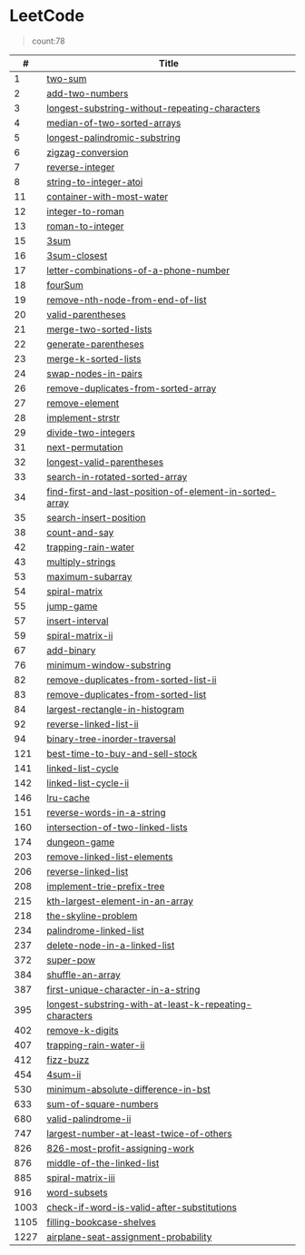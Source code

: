 # LeetCode
 >count:78 

|#|Title|
| --- | --- |
|1|[two-sum](https://github.com/jokerYellow/LeetCodeGo/tree/master/1-two-sum)|
|2|[add-two-numbers](https://github.com/jokerYellow/LeetCodeGo/tree/master/2-add-two-numbers)|
|3|[longest-substring-without-repeating-characters](https://github.com/jokerYellow/LeetCodeGo/tree/master/3-longest-substring-without-repeating-characters)|
|4|[median-of-two-sorted-arrays](https://github.com/jokerYellow/LeetCodeGo/tree/master/4-median-of-two-sorted-arrays)|
|5|[longest-palindromic-substring](https://github.com/jokerYellow/LeetCodeGo/tree/master/5-longest-palindromic-substring)|
|6|[zigzag-conversion](https://github.com/jokerYellow/LeetCodeGo/tree/master/6-zigzag-conversion)|
|7|[reverse-integer](https://github.com/jokerYellow/LeetCodeGo/tree/master/7-reverse-integer)|
|8|[string-to-integer-atoi](https://github.com/jokerYellow/LeetCodeGo/tree/master/8-string-to-integer-atoi)|
|11|[container-with-most-water](https://github.com/jokerYellow/LeetCodeGo/tree/master/11-container-with-most-water)|
|12|[integer-to-roman](https://github.com/jokerYellow/LeetCodeGo/tree/master/12-integer-to-roman)|
|13|[roman-to-integer](https://github.com/jokerYellow/LeetCodeGo/tree/master/13-roman-to-integer)|
|15|[3sum](https://github.com/jokerYellow/LeetCodeGo/tree/master/15-3sum)|
|16|[3sum-closest](https://github.com/jokerYellow/LeetCodeGo/tree/master/16-3sum-closest)|
|17|[letter-combinations-of-a-phone-number](https://github.com/jokerYellow/LeetCodeGo/tree/master/17-letter-combinations-of-a-phone-number)|
|18|[fourSum](https://github.com/jokerYellow/LeetCodeGo/tree/master/18-fourSum)|
|19|[remove-nth-node-from-end-of-list](https://github.com/jokerYellow/LeetCodeGo/tree/master/19-remove-nth-node-from-end-of-list)|
|20|[valid-parentheses](https://github.com/jokerYellow/LeetCodeGo/tree/master/20-valid-parentheses)|
|21|[merge-two-sorted-lists](https://github.com/jokerYellow/LeetCodeGo/tree/master/21-merge-two-sorted-lists)|
|22|[generate-parentheses](https://github.com/jokerYellow/LeetCodeGo/tree/master/22-generate-parentheses)|
|23|[merge-k-sorted-lists](https://github.com/jokerYellow/LeetCodeGo/tree/master/23-merge-k-sorted-lists)|
|24|[swap-nodes-in-pairs](https://github.com/jokerYellow/LeetCodeGo/tree/master/24-swap-nodes-in-pairs)|
|26|[remove-duplicates-from-sorted-array](https://github.com/jokerYellow/LeetCodeGo/tree/master/26-remove-duplicates-from-sorted-array)|
|27|[remove-element](https://github.com/jokerYellow/LeetCodeGo/tree/master/27-remove-element)|
|28|[implement-strstr](https://github.com/jokerYellow/LeetCodeGo/tree/master/28-implement-strstr)|
|29|[divide-two-integers](https://github.com/jokerYellow/LeetCodeGo/tree/master/29-divide-two-integers)|
|31|[next-permutation](https://github.com/jokerYellow/LeetCodeGo/tree/master/31-next-permutation)|
|32|[longest-valid-parentheses](https://github.com/jokerYellow/LeetCodeGo/tree/master/32-longest-valid-parentheses)|
|33|[search-in-rotated-sorted-array](https://github.com/jokerYellow/LeetCodeGo/tree/master/33-search-in-rotated-sorted-array)|
|34|[find-first-and-last-position-of-element-in-sorted-array](https://github.com/jokerYellow/LeetCodeGo/tree/master/34-find-first-and-last-position-of-element-in-sorted-array)|
|35|[search-insert-position](https://github.com/jokerYellow/LeetCodeGo/tree/master/35-search-insert-position)|
|38|[count-and-say](https://github.com/jokerYellow/LeetCodeGo/tree/master/38-count-and-say)|
|42|[trapping-rain-water](https://github.com/jokerYellow/LeetCodeGo/tree/master/42-trapping-rain-water)|
|43|[multiply-strings](https://github.com/jokerYellow/LeetCodeGo/tree/master/43-multiply-strings)|
|53|[maximum-subarray](https://github.com/jokerYellow/LeetCodeGo/tree/master/53-maximum-subarray)|
|54|[spiral-matrix](https://github.com/jokerYellow/LeetCodeGo/tree/master/54-spiral-matrix)|
|55|[jump-game](https://github.com/jokerYellow/LeetCodeGo/tree/master/55-jump-game)|
|57|[insert-interval](https://github.com/jokerYellow/LeetCodeGo/tree/master/57-insert-interval)|
|59|[spiral-matrix-ii](https://github.com/jokerYellow/LeetCodeGo/tree/master/59-spiral-matrix-ii)|
|67|[add-binary](https://github.com/jokerYellow/LeetCodeGo/tree/master/67-add-binary)|
|76|[minimum-window-substring](https://github.com/jokerYellow/LeetCodeGo/tree/master/76-minimum-window-substring)|
|82|[remove-duplicates-from-sorted-list-ii](https://github.com/jokerYellow/LeetCodeGo/tree/master/82-remove-duplicates-from-sorted-list-ii)|
|83|[remove-duplicates-from-sorted-list](https://github.com/jokerYellow/LeetCodeGo/tree/master/83-remove-duplicates-from-sorted-list)|
|84|[largest-rectangle-in-histogram](https://github.com/jokerYellow/LeetCodeGo/tree/master/84-largest-rectangle-in-histogram)|
|92|[reverse-linked-list-ii](https://github.com/jokerYellow/LeetCodeGo/tree/master/92-reverse-linked-list-ii)|
|94|[binary-tree-inorder-traversal](https://github.com/jokerYellow/LeetCodeGo/tree/master/94-binary-tree-inorder-traversal)|
|121|[best-time-to-buy-and-sell-stock](https://github.com/jokerYellow/LeetCodeGo/tree/master/121-best-time-to-buy-and-sell-stock)|
|141|[linked-list-cycle](https://github.com/jokerYellow/LeetCodeGo/tree/master/141-linked-list-cycle)|
|142|[linked-list-cycle-ii](https://github.com/jokerYellow/LeetCodeGo/tree/master/142-linked-list-cycle-ii)|
|146|[lru-cache](https://github.com/jokerYellow/LeetCodeGo/tree/master/146-lru-cache)|
|151|[reverse-words-in-a-string](https://github.com/jokerYellow/LeetCodeGo/tree/master/151-reverse-words-in-a-string)|
|160|[intersection-of-two-linked-lists](https://github.com/jokerYellow/LeetCodeGo/tree/master/160-intersection-of-two-linked-lists)|
|174|[dungeon-game](https://github.com/jokerYellow/LeetCodeGo/tree/master/174-dungeon-game)|
|203|[remove-linked-list-elements](https://github.com/jokerYellow/LeetCodeGo/tree/master/203-remove-linked-list-elements)|
|206|[reverse-linked-list](https://github.com/jokerYellow/LeetCodeGo/tree/master/206-reverse-linked-list)|
|208|[implement-trie-prefix-tree](https://github.com/jokerYellow/LeetCodeGo/tree/master/208-implement-trie-prefix-tree)|
|215|[kth-largest-element-in-an-array](https://github.com/jokerYellow/LeetCodeGo/tree/master/215-kth-largest-element-in-an-array)|
|218|[the-skyline-problem](https://github.com/jokerYellow/LeetCodeGo/tree/master/218-the-skyline-problem)|
|234|[palindrome-linked-list](https://github.com/jokerYellow/LeetCodeGo/tree/master/234-palindrome-linked-list)|
|237|[delete-node-in-a-linked-list](https://github.com/jokerYellow/LeetCodeGo/tree/master/237-delete-node-in-a-linked-list)|
|372|[super-pow](https://github.com/jokerYellow/LeetCodeGo/tree/master/372-super-pow)|
|384|[shuffle-an-array](https://github.com/jokerYellow/LeetCodeGo/tree/master/384-shuffle-an-array)|
|387|[first-unique-character-in-a-string](https://github.com/jokerYellow/LeetCodeGo/tree/master/387-first-unique-character-in-a-string)|
|395|[longest-substring-with-at-least-k-repeating-characters](https://github.com/jokerYellow/LeetCodeGo/tree/master/395-longest-substring-with-at-least-k-repeating-characters)|
|402|[remove-k-digits](https://github.com/jokerYellow/LeetCodeGo/tree/master/402-remove-k-digits)|
|407|[trapping-rain-water-ii](https://github.com/jokerYellow/LeetCodeGo/tree/master/407-trapping-rain-water-ii)|
|412|[fizz-buzz](https://github.com/jokerYellow/LeetCodeGo/tree/master/412-fizz-buzz)|
|454|[4sum-ii](https://github.com/jokerYellow/LeetCodeGo/tree/master/454-4sum-ii)|
|530|[minimum-absolute-difference-in-bst](https://github.com/jokerYellow/LeetCodeGo/tree/master/530-minimum-absolute-difference-in-bst)|
|633|[sum-of-square-numbers](https://github.com/jokerYellow/LeetCodeGo/tree/master/633-sum-of-square-numbers)|
|680|[valid-palindrome-ii](https://github.com/jokerYellow/LeetCodeGo/tree/master/680-valid-palindrome-ii)|
|747|[largest-number-at-least-twice-of-others](https://github.com/jokerYellow/LeetCodeGo/tree/master/747-largest-number-at-least-twice-of-others)|
|826|[826-most-profit-assigning-work](https://github.com/jokerYellow/LeetCodeGo/tree/master/826-826-most-profit-assigning-work)|
|876|[middle-of-the-linked-list](https://github.com/jokerYellow/LeetCodeGo/tree/master/876-middle-of-the-linked-list)|
|885|[spiral-matrix-iii](https://github.com/jokerYellow/LeetCodeGo/tree/master/885-spiral-matrix-iii)|
|916|[word-subsets](https://github.com/jokerYellow/LeetCodeGo/tree/master/916-word-subsets)|
|1003|[check-if-word-is-valid-after-substitutions](https://github.com/jokerYellow/LeetCodeGo/tree/master/1003-check-if-word-is-valid-after-substitutions)|
|1105|[filling-bookcase-shelves](https://github.com/jokerYellow/LeetCodeGo/tree/master/1105-filling-bookcase-shelves)|
|1227|[airplane-seat-assignment-probability](https://github.com/jokerYellow/LeetCodeGo/tree/master/1227-airplane-seat-assignment-probability)|
